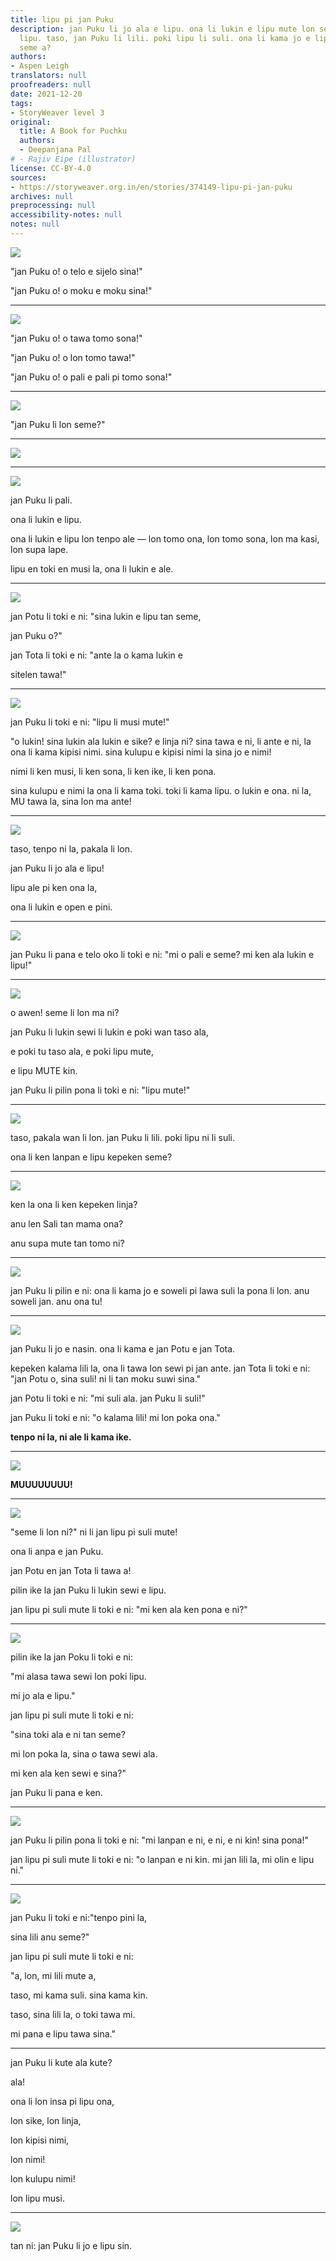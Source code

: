 ```yaml
---
title: lipu pi jan Puku
description: jan Puku li jo ala e lipu. ona li lukin e lipu mute lon sewi pi poki
  lipu. taso, jan Puku li lili. poki lipu li suli. ona li kama jo e lipu ona kepeken
  seme a?
authors:
- Aspen Leigh
translators: null
proofreaders: null
date: 2021-12-20
tags:
- StoryWeaver level 3
original:
  title: A Book for Puchku
  authors:
  - Deepanjana Pal
# - Rajiv Eipe (illustrator)
license: CC-BY-4.0
sources:
- https://storyweaver.org.in/en/stories/374149-lipu-pi-jan-puku
archives: null
preprocessing: null
accessibility-notes: null
notes: null
---
```


![](https://storage.googleapis.com/static.storyweaver.org.in/illustration_crops/53340/size7/50ddf388680dcbcca181f4bd928da414.jpg)

"jan Puku o! o telo e sijelo sina!"

"jan Puku o! o moku e moku sina!"

---

![](https://storage.googleapis.com/static.storyweaver.org.in/illustration_crops/53341/size7/67b9a931bec853b4523505e6048cc06c.jpg)

"jan Puku o! o tawa tomo sona!"

"jan Puku o! o lon tomo tawa!"

"jan Puku o! o pali e pali pi tomo sona!"

---

![](https://storage.googleapis.com/static.storyweaver.org.in/illustration_crops/53342/size7/5af95d4c3e399bdafa2a98812fcc9c72.jpg)

"jan Puku li lon seme?"

---

![](https://storage.googleapis.com/static.storyweaver.org.in/illustration_crops/53343/size7/05223332714993f241e630d5a9fb661d.jpg)

---

![](https://storage.googleapis.com/static.storyweaver.org.in/illustration_crops/53479/size7/b5686410e8e435b47e60e5e5a1d2cc99.jpg)

jan Puku li pali.

ona li lukin e lipu.



ona li lukin e lipu lon tenpo ale — lon tomo ona, lon tomo sona, lon ma kasi, lon supa lape.

lipu en toki en musi la, ona li lukin e ale.

---

![](https://storage.googleapis.com/static.storyweaver.org.in/illustration_crops/53443/size7/fc1651d836dc2f378e3d45d2d4491431.jpg)

jan Potu li toki e ni: "sina lukin e lipu tan seme,

jan Puku o?"

jan Tota li toki e ni: "ante la o kama lukin e

sitelen tawa!"

---

![](https://storage.googleapis.com/static.storyweaver.org.in/illustration_crops/53346/size7/379df21ef754be5c3a230b8779defa2e.jpg)

jan Puku li toki e ni: "lipu li musi mute!"

"o lukin! sina lukin ala lukin e sike? e linja ni? sina tawa e ni, li ante e ni, la ona li kama kipisi nimi. sina kulupu e kipisi nimi la sina jo e nimi!

nimi li ken musi, li ken sona, li ken ike, li ken pona.

sina kulupu e nimi la ona li kama toki. toki li kama lipu. o lukin e ona. ni la, MU tawa la, sina lon ma ante!

---

![](https://storage.googleapis.com/static.storyweaver.org.in/illustration_crops/53485/size7/04fa79c47f0b7a7dc00ed301bb764d65.jpg)

taso, tenpo ni la, pakala li lon.

jan Puku li jo ala e lipu!

lipu ale pi ken ona la,

ona li lukin e open e pini.

---

![](https://storage.googleapis.com/static.storyweaver.org.in/illustration_crops/53481/size7/14491fc96dda9871e4cc6fa507166465.jpg)

jan Puku li pana e telo oko li toki e ni: "mi o pali e seme? mi ken ala lukin e lipu!"

---

![](https://storage.googleapis.com/static.storyweaver.org.in/illustration_crops/53482/size7/e0c539045aa2c67cb5d6fae614e8f17d.jpg)

o awen! seme li lon ma ni?

jan Puku li lukin sewi li lukin e poki wan taso ala,

e poki tu taso ala, e poki lipu mute,

e lipu MUTE kin.

jan Puku li pilin pona li toki e ni: "lipu mute!"

---

![](https://storage.googleapis.com/static.storyweaver.org.in/illustration_crops/53450/size7/4212f8d761658fbd18a67645ab886cb8.jpg)

taso, pakala wan li lon. jan Puku li lili. poki lipu ni li suli.

ona li ken lanpan e lipu kepeken seme?

---

![](https://storage.googleapis.com/static.storyweaver.org.in/illustration_crops/53751/size7/867b599d8f7da2e322de30fe3b5e63f2.jpg)

ken la ona li ken kepeken linja?

anu len Sali tan mama ona?

anu supa mute tan tomo ni?

---

![](https://storage.googleapis.com/static.storyweaver.org.in/illustration_crops/53352/size7/769c2d9c63b51de785e54f95747c1bbe.jpg)

jan Puku li pilin e ni: ona li kama jo e soweli pi lawa suli la pona li lon. anu soweli jan. anu ona tu!

---

![](https://storage.googleapis.com/static.storyweaver.org.in/illustration_crops/53353/size7/716b2cb7aaab755a0840782073899f91.jpg)

jan Puku li jo e nasin. ona li kama e jan Potu e jan Tota.

kepeken kalama lili la, ona li tawa lon sewi pi jan ante. jan Tota li toki e ni: "jan Potu o, sina suli! ni li tan moku suwi sina."

jan Potu li toki e ni: "mi suli ala. jan Puku li suli!"

jan Puku li toki e ni: "o kalama lili! mi lon poka ona."

**tenpo ni la, ni ale li kama ike.**

---

![](https://storage.googleapis.com/static.storyweaver.org.in/illustration_crops/53487/size7/865fa33cd3528aff3701e5880bbfd21d.jpg)

**MUUUUUUUU!**

---

![](https://storage.googleapis.com/static.storyweaver.org.in/illustration_crops/53355/size7/4df9f70079471eb732a68eea7a20da54.jpg)

"seme li lon ni?" ni li jan lipu pi suli mute!

ona li anpa e jan Puku.

jan Potu en jan Tota li tawa a!

pilin ike la jan Puku li lukin sewi e lipu.

jan lipu pi suli mute li toki e ni: "mi ken ala ken pona e ni?"

---

![](https://storage.googleapis.com/static.storyweaver.org.in/illustration_crops/53441/size7/547ef0695d53d421583602414c70f439.jpg)

pilin ike la jan Poku li toki e ni:

"mi alasa tawa sewi lon poki lipu.

mi jo ala e lipu."

jan lipu pi suli mute li toki e ni:

"sina toki ala e ni tan seme?

mi lon poka la, sina o tawa sewi ala.

mi ken ala ken sewi e sina?"

jan Puku li pana e ken.

---

![](https://storage.googleapis.com/static.storyweaver.org.in/illustration_crops/53357/size7/731f661b3dec3cdf26220fdd3ba992ed.jpg)

﻿jan Puku li pilin pona li toki e ni: "mi lanpan e ni, e ni, e ni kin! sina pona!"

jan lipu pi suli mute li toki e ni: "o lanpan e ni kin. mi jan lili la, mi olin e lipu ni."

---

![](https://storage.googleapis.com/static.storyweaver.org.in/illustration_crops/53484/size7/4c21175ab9bd2c30b459320fddecdc3a.jpg)

jan Puku li toki e ni:"tenpo pini la,

sina lili anu seme?"

jan lipu pi suli mute li toki e ni:

"a, lon, mi lili mute a,

taso, mi kama suli. sina kama kin.

taso, sina lili la, o toki tawa mi.

mi pana e lipu tawa sina."

---

jan Puku li kute ala kute?

ala!

ona li lon insa pi lipu ona,

lon sike, lon linja,

lon kipisi nimi,

lon nimi!

lon kulupu nimi!

lon lipu musi.

---

![](https://storage.googleapis.com/static.storyweaver.org.in/illustration_crops/53363/size7/0f3c6a7fe6a98e653058990c85a7a24b.jpg)

tan ni: jan Puku li jo e lipu sin.
